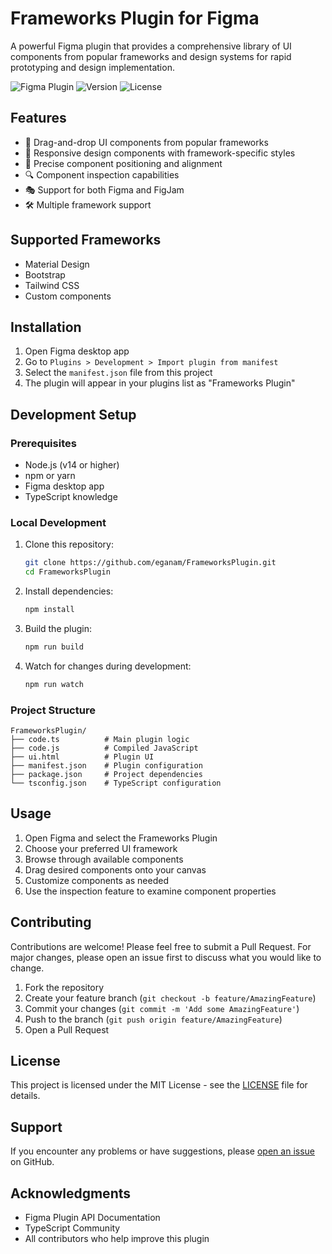 # Frameworks Plugin for Figma

A powerful Figma plugin that provides a comprehensive library of UI components from popular frameworks and design systems for rapid prototyping and design implementation.

![Figma Plugin](https://img.shields.io/badge/Figma-Plugin-orange)
![Version](https://img.shields.io/badge/version-1.0.0-blue)
![License](https://img.shields.io/badge/license-MIT-green)

## Features

- 🎨 Drag-and-drop UI components from popular frameworks
- 📱 Responsive design components with framework-specific styles
- 🎯 Precise component positioning and alignment
- 🔍 Component inspection capabilities
- 🎭 Support for both Figma and FigJam
- 🛠 Multiple framework support

## Supported Frameworks

- Material Design
- Bootstrap
- Tailwind CSS
- Custom components

## Installation

1. Open Figma desktop app
2. Go to `Plugins > Development > Import plugin from manifest`
3. Select the `manifest.json` file from this project
4. The plugin will appear in your plugins list as "Frameworks Plugin"

## Development Setup

### Prerequisites

- Node.js (v14 or higher)
- npm or yarn
- Figma desktop app
- TypeScript knowledge

### Local Development

1. Clone this repository:
   ```bash
   git clone https://github.com/eganam/FrameworksPlugin.git
   cd FrameworksPlugin
   ```

2. Install dependencies:
   ```bash
   npm install
   ```

3. Build the plugin:
   ```bash
   npm run build
   ```

4. Watch for changes during development:
   ```bash
   npm run watch
   ```

### Project Structure

```
FrameworksPlugin/
├── code.ts          # Main plugin logic
├── code.js          # Compiled JavaScript
├── ui.html          # Plugin UI
├── manifest.json    # Plugin configuration
├── package.json     # Project dependencies
└── tsconfig.json    # TypeScript configuration
```

## Usage

1. Open Figma and select the Frameworks Plugin
2. Choose your preferred UI framework
3. Browse through available components
4. Drag desired components onto your canvas
5. Customize components as needed
6. Use the inspection feature to examine component properties

## Contributing

Contributions are welcome! Please feel free to submit a Pull Request. For major changes, please open an issue first to discuss what you would like to change.

1. Fork the repository
2. Create your feature branch (`git checkout -b feature/AmazingFeature`)
3. Commit your changes (`git commit -m 'Add some AmazingFeature'`)
4. Push to the branch (`git push origin feature/AmazingFeature`)
5. Open a Pull Request

## License

This project is licensed under the MIT License - see the [LICENSE](LICENSE) file for details.

## Support

If you encounter any problems or have suggestions, please [open an issue](https://github.com/eganam/FrameworksPlugin/issues) on GitHub.

## Acknowledgments

- Figma Plugin API Documentation
- TypeScript Community
- All contributors who help improve this plugin